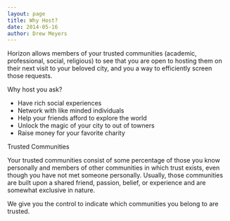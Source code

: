 ```yaml
---
layout: page
title: Why Host?
date: 2014-05-16
author: Drew Meyers
---
```

Horizon allows members of your trusted communities (academic, professional, social, religious) to see that you are open to hosting them on their next visit to your beloved city, and you a way to efficiently screen those requests.

Why host you ask?

<ul>
	<li>Have rich social experiences</li>
	<li>Network with like minded individuals</li>
	<li>Help your friends afford to explore the world</li>
	<li>Unlock the magic of your city to out of towners</li>
	<li>Raise money for your favorite charity</li>
</ul>

Trusted Communities

Your trusted communities consist of some percentage of those you know personally and members of other communities in which trust exists, even though you have not met someone personally. Usually, those communities are built upon a shared friend, passion, belief, or experience and are somewhat exclusive in nature.

We give you the control to indicate which communities you belong to are trusted.